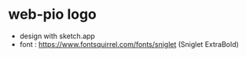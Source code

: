 # web-pio logo

- design with sketch.app
- font : https://www.fontsquirrel.com/fonts/sniglet (Sniglet ExtraBold)



